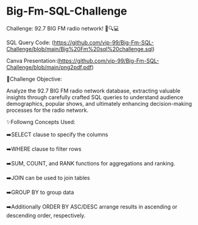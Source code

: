 # Big-Fm-SQL-Challenge




Challenge: 92.7 BIG FM radio network! 🎤🔍💻 


SQL Query Code: (https://github.com/vip-99/Big-Fm-SQL-Challenge/blob/main/Big%20Fm%20sql%20challenge.sql)


Canva Presentation:(https://github.com/vip-99/Big-Fm-SQL-Challenge/blob/main/png2pdf.pdf)




🚀Challenge Objective:


Analyze the 92.7 BIG FM radio network database, extracting valuable insights through carefully crafted SQL queries to understand audience demographics, popular shows, and ultimately enhancing decision-making processes for the radio network.


✨Followng Concepts Used:


➡️SELECT clause to specify the columns  


➡️WHERE clause to filter rows


➡️SUM, COUNT, and RANK functions for aggregations and ranking. 


➡️JOIN can be used to join tables


➡️GROUP BY to group data


➡️Additionally ORDER BY ASC/DESC arrange results in ascending or descending order, respectively.


